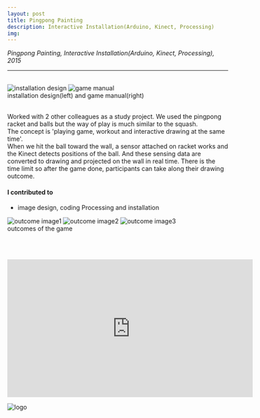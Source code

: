 ```yaml
---
layout: post
title: Pingpong Painting
description: Interactive Installation(Arduino, Kinect, Processing)
img:
---
```


<i>Pingpong Painting, Interactive Installation(Arduino, Kinect, Processing), 2015</i>

***

<br/>
<div class="img_row">
	<img class="col two" src="{{ site.baseurl }}/img/23.jpg" alt="installation design" title="installation design"/>
	<img class="col one" src="{{ site.baseurl }}/img/22.jpg" alt="game manual" title="game manual"/>
</div>
<div class="col three caption">
	installation design(left) and game manual(right)
</div>


<br/>

Worked with 2 other colleagues as a study project. We used the pingpong racket and balls but the way of play is much similar to the squash. <br/>
The concept is 'playing game, workout and interactive drawing at the same time'.<br/> When we hit the ball toward the wall, a sensor attached on racket works and the Kinect detects positions of the ball. And these sensing data are converted to drawing and projected on the wall in real time. There is the time limit so after the game done, participants can take along their drawing outcome.<br/>

#### I contributed to
<ul>
<li>image design, coding Processing and installation
</li>
</ul>

<div class="img_row">
	<img class="col one" src="{{ site.baseurl }}/img/2.jpg" alt="outcome image1" title="outcome image1"/>
	<img class="col one" src="{{ site.baseurl }}/img/25.jpg" alt="outcome image2" title="outcome image2"/>
	<img class="col one" src="{{ site.baseurl }}/img/24.jpg" alt="outcome image3" title="outcome image3"/>
</div>
<div class="col three caption">
	outcomes of the game
</div>


<br/><br/>
<p align="middle">
<iframe width="560" height="315" src="https://www.youtube.com/embed/L4B_kiCrjv4" frameborder="0" allowfullscreen></iframe>
</p>
<div class="img_row">
	<img class="col three" src="{{ site.baseurl }}/img/2626.jpg" alt="logo" title="logo"/>
</div>
<br/>
